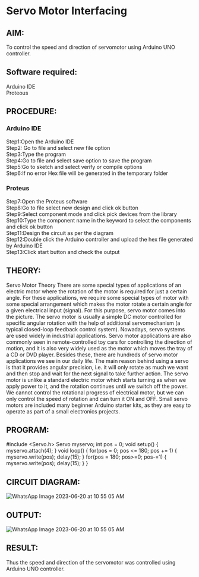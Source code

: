 # Servo Motor Interfacing 

##  AIM:
To control the speed and direction of servomotor using Arduino UNO controller.

## Software required:
Arduino IDE </br>
Proteous

## PROCEDURE:
### Arduino IDE
Step1:Open the Arduino IDE </br>
Step2: Go to file and select new file option </br>
Step3:Type the program </br>
Step4:Go to file and select save option to save the program </br>
Step5:Go to sketch and select verify or compile options </br>
Step6:If no error Hex file will be generated in the temporary folder </br>
### Proteus
Step7:Open the Proteus software </br>
Step8:Go to file select new design and click ok button </br>
Step9:Select component mode and click pick devices from the library </br>
Step10:Type the component name in the keyword to select the components and click ok button </br>
Step11:Design the circuit as per the diagram </br>
Step12:Double click the Arduino controller and upload the hex file generated by Arduino IDE </br>
Step13:Click start button and check the output

## THEORY:
Servo Motor Theory There are some special types of applications of an electric
motor where the rotation of the motor is required for just a certain angle. For these
applications, we require some special types of motor with some special arrangement
which makes the motor rotate a certain angle for a given electrical input (signal). For
this purpose, servo motor comes into the picture.
The servo motor is usually a simple DC motor controlled for specific angular rotation
with the help of additional servomechanism (a typical closed-loop feedback control
system). Nowadays, servo systems are used widely in industrial applications.
Servo motor applications are also commonly seen in remote-controlled toy cars for
controlling the direction of motion, and it is also very widely used as the motor which
moves the tray of a CD or DVD player. Besides these, there are hundreds of servo
motor applications we see in our daily life.
The main reason behind using a servo is that it provides angular precision, i.e. it will
only rotate as much we want and then stop and wait for the next signal to take
further action. The servo motor is unlike a standard electric motor which starts
turning as when we apply power to it, and the rotation continues until we switch off
the power. We cannot control the rotational progress of electrical motor, but we can
only control the speed of rotation and can turn it ON and OFF. Small servo motors
are included many beginner Arduino starter kits, as they are easy to operate as part
of a small electronics projects.

## PROGRAM:
#include <Servo.h>
Servo myservo;
int pos = 0;
void setup()
{
myservo.attach(4);
}
void loop()
{
for(pos = 0; pos <= 180; pos += 1)
{
myservo.write(pos);
delay(15);
}
for(pos = 180; pos>=0; pos-=1)
{
myservo.write(pos);
delay(15);
}
}

## CIRCUIT DIAGRAM:
![WhatsApp Image 2023-06-20 at 10 55 05 AM](https://github.com/amarnath192001/Servo-Motor-Interfacing/assets/103507677/aa3d281b-86d7-444c-a811-2cbec1cecc81)

## OUTPUT:
![WhatsApp Image 2023-06-20 at 10 55 05 AM](https://github.com/amarnath192001/Servo-Motor-Interfacing/assets/103507677/24098627-2c64-44da-b37e-193856426619)

## RESULT:
Thus the speed and direction of the servomotor was controlled using Arduino UNO controller.
